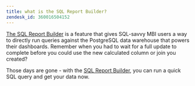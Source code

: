 ```yaml
---
title: what is the SQL Report Builder?
zendesk_id: 360016504152
---
```


[The SQL Report Builder](../dev-reports/sql-rpt-bldr.md) is a feature that gives SQL-savvy MBI users a way to directly run queries against the PostgreSQL data warehouse that powers their dashboards. Remember when you had to wait for a full update to complete before you could use the new calculated column or join you created?

Those days are gone - with the [SQL Report Builder](../dev-reports/sql-rpt-bldr.md), you can run a quick SQL query and get your data now.
